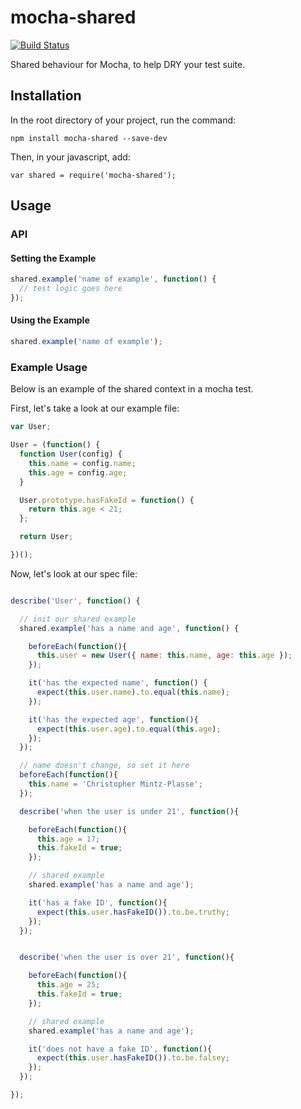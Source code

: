 # mocha-shared
[![Build Status](https://travis-ci.org/jpstevens/mocha-shared.svg?branch=master)](https://travis-ci.org/jpstevens/mocha-shared)

Shared behaviour for Mocha, to help DRY your test suite.

## Installation

In the root directory of your project, run the command:
```
npm install mocha-shared --save-dev
```

Then, in your javascript, add:

```
var shared = require('mocha-shared');
```

## Usage

### API

#### Setting the Example

```javascript
shared.example('name of example', function() {
  // test logic goes here
});
```

#### Using the Example
```javascript
shared.example('name of example');
```

### Example Usage

Below is an example of the shared context in a mocha test.

First, let's take a look at our example file:

```javascript
var User;

User = (function() {
  function User(config) {
    this.name = config.name;
    this.age = config.age;
  }

  User.prototype.hasFakeId = function() {
    return this.age < 21;
  };

  return User;

})();
```

Now, let's look at our spec file:

```javascript

describe('User', function() {

  // init our shared example
  shared.example('has a name and age', function() {

    beforeEach(function(){
      this.user = new User({ name: this.name, age: this.age });
    });

    it('has the expected name', function() {
      expect(this.user.name).to.equal(this.name);
    });

    it('has the expected age', function(){
      expect(this.user.age).to.equal(this.age);
    });
  });

  // name doesn't change, so set it here
  beforeEach(function(){
    this.name = 'Christopher Mintz-Plasse';
  });

  describe('when the user is under 21', function(){

    beforeEach(function(){
      this.age = 17;
      this.fakeId = true;
    });

    // shared example
    shared.example('has a name and age');

    it('has a fake ID', function(){
      expect(this.user.hasFakeID()).to.be.truthy;
    });
  });


  describe('when the user is over 21', function(){

    beforeEach(function(){
      this.age = 25;
      this.fakeId = true;
    });

    // shared example
    shared.example('has a name and age');

    it('does not have a fake ID', function(){
      expect(this.user.hasFakeID()).to.be.falsey;
    });
  });

});

```
